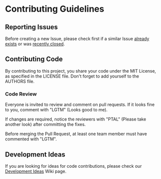 # Contributing Guidelines

## Reporting Issues

Before creating a new Issue, please check first if a similar Issue [already exists](https://github.com/mattn/go-sqlite3/issues?state=open) or was [recently closed](https://github.com/mattn/go-sqlite3/issues?direction=desc&page=1&sort=updated&state=closed).

## Contributing Code

By contributing to this project, you share your code under the MIT License, as specified in the LICENSE file.
Don't forget to add yourself to the AUTHORS file.

### Code Review

Everyone is invited to review and comment on pull requests.
If it looks fine to you, comment with "LGTM" (Looks good to me).

If changes are required, notice the reviewers with "PTAL" (Please take another look) after committing the fixes.

Before merging the Pull Request, at least one team member must have commented with "LGTM".

## Development Ideas

If you are looking for ideas for code contributions, please check our [Development Ideas](https://github.com/mattn/go-sqlite3/wiki/Development-Ideas) Wiki page.